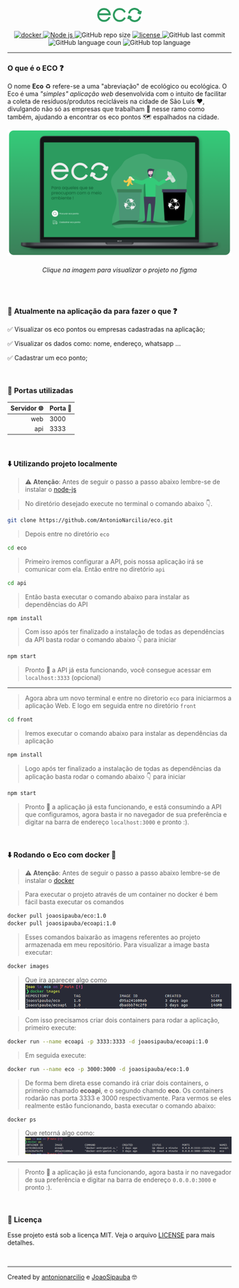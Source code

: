 
<p align="center">
  <img alt="Logo" src="./.github/logo_eco.png" width="20%"/>
  
<br/>  
<br/>

<a href="https://docs.docker.com/engine/install/">
 <img alt="docker" title="docker" src="https://img.shields.io/static/v1?label=docker&message=containerization%20technology&color=3B7F59&labelColor=282a36&style=flat&logo=Docker&logoColor=white" />
</a>
  

<a href="https://nodejs.org/en/">
 <img alt="Node js" title="node js" src="https://img.shields.io/static/v1?label=node%20js&message=javascript%20runtime%20environment&color=3B7F59&labelColor=282a36&style=flat&logo=node.js&logoColor=white" />
</a>


<img alt="GitHub repo size" title="GitHub repo size" src="https://img.shields.io/github/repo-size/AntonioNarcilio/Eco?color=3B7F59&labelColor=282a36&logo=GitHub&logoColor=white" />

<a href="https://github.com/AntonioNarcilio/eco/blob/master/LICENSE">
 <img src="https://img.shields.io/github/license/AntonioNarcilio/Eco?label=license&color=3B7F59&labelColor=282a36" alt="license"/>
</a>

<img alt="GitHub last commit" title="GitHub last commit" src="https://img.shields.io/github/last-commit/AntonioNarcilio/Eco?&color=3B7F59&labelColor=282a36" />

<img alt="GitHub language coun" title="GitHub language coun" src="https://img.shields.io/github/languages/count/AntonioNarcilio/Eco?&color=3B7F59&labelColor=282a36" />

<img alt="GitHub top language" title="GitHub top language" src="https://img.shields.io/github/languages/top/AntonioNarcilio/Eco?&color=3B7F59&labelColor=282a36" />


</p>

---

### O que é o ECO ❓

O nome **Eco** ♻ refere-se a uma "abreviação" de ecológico ou ecológica. O Eco é uma *"simples" aplicação web* desenvolvida com o intuito de facilitar a coleta de resíduos/produtos recicláveis na cidade de São Luís ❤, divulgando não só as empresas que trabalham 👔 nesse ramo como também, ajudando a encontrar os eco pontos 🗺 espalhados na cidade.

<a title="Visualizar projeto" href="https://www.figma.com/file/86Th2vaeifrilntBXJZshi/Eco?node-id=0%3A1">
	<img alt="Happy" src="./.github/template.png"/>
</a>
<h6 align="center">Clique na imagem para visualizar o projeto no figma</h6>

<br/>


### 🚀 **Atualmente na aplicação da para fazer o que ❓**
✅ Visualizar os eco pontos ou empresas cadastradas na aplicação;

✅ Visualizar os dados como: nome, endereço, whatsapp ...

✅ Cadastrar um eco ponto;



<br/>

### 🚧 **Portas utilizadas**

Servidor 🌐 | Porta 🚪
---------:|:--------
web |  3000
api |  3333


<br/>

### ⬇️ **Utilizando projeto localmente**

> ⚠ **Atenção**: Antes de seguir o passo a passo abaixo lembre-se de instalar o [node-js](https://nodejs.org/en/)

>No diretório desejado execute no terminal o comando abaixo 👇.

~~~bash
git clone https://github.com/AntonioNarcilio/eco.git
~~~

> Depois entre no diretório `eco`
~~~bash
cd eco
~~~

> Primeiro iremos configurar a API, pois nossa aplicação irá se comunicar com ela. Então entre no diretório `api`
~~~bash
cd api
~~~

> Então basta executar o comando abaixo para instalar as dependências do API

~~~bash
npm install
~~~

> Com isso após ter finalizado a instalação de todas as dependências da API basta rodar o comando abaixo 👇 para iniciar

~~~bash
npm start
~~~


> Pronto 🎊 a API já esta funcionando, você consegue acessar em
`localhost:3333` (opcional)
---

> Agora abra um novo terminal e entre no diretorio `eco` para iniciarmos a aplicação Web. E logo em seguida entre no diretório `front`
~~~bash
cd front
~~~

> Iremos executar o comando abaixo para instalar as dependências da aplicação
~~~bash
npm install
~~~

> Logo após ter finalizado a instalação de todas as dependências da aplicação basta rodar o comando abaixo 👇 para iniciar
~~~bash
npm start
~~~

> Pronto 🎊 a aplicação já esta funcionando, e está consumindo a API que configuramos, agora basta ir no navegador de sua preferência e digitar na barra de endereço
`localhost:3000` e pronto :).
<br/>

### ⬇️ **Rodando o **Eco** com docker** 🐳

> ⚠ **Atenção**: Antes de seguir o passo a passo abaixo lembre-se de instalar o [docker](https://docs.docker.com)

> Para executar o projeto através de um container no docker é bem fácil basta executar os comandos

~~~bash
docker pull joaosipauba/eco:1.0
docker pull joaosipauba/ecoapi:1.0
~~~

> Esses comandos baixarão as imagens referentes ao projeto armazenada em meu repositório. Para visualizar a image basta executar:

~~~bash
docker images
~~~
> Que ira aparecer algo como
![](./.github/docker-images.png)

> Com isso precisamos criar dois containers para rodar a aplicação, primeiro execute:

~~~bash
docker run --name ecoapi -p 3333:3333 -d joaosipauba/ecoapi:1.0
~~~
> Em seguida execute:
~~~bash
docker run --name eco -p 3000:3000 -d joaosipauba/eco:1.0
~~~

> De forma bem direta esse comando irá criar dois containers, o primeiro chamado **ecoapi**, e o segundo chamdo **eco**. Os containers rodarão nas porta 3333 e 3000 respectivamente. Para vermos se eles realmente estão funcionando, basta executar o comando abaixo:

~~~bash
docker ps
~~~
> Que retorná algo como:
![](./.github/docker-ps.png)

---

> Pronto 🎊 a aplicação já esta funcionando, agora basta ir no navegador de sua preferência e digitar na barra de endereço
`0.0.0.0:3000` e pronto :).



<br/>

### 📜 Licença
Esse projeto está sob a licença MIT. Veja o arquivo [LICENSE](https://github.com/AntonioNarcilio/eco/blob/main/LICENSE) para mais detalhes.

<br/>

---

Created by [antonionarcilio](https://github.com/AntonioNarcilio) e [JoaoSipauba](https://github.com/JoaoSipauba) 🤓
